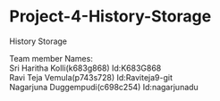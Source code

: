 # Project-4-History-Storage
 History Storage
 
 Team member Names:  
Sri Haritha Kolli(k683g868) Id:K683G868  
Ravi Teja Vemula(p743s728) Id:Raviteja9-git  
Nagarjuna Duggempudi(c698c254) Id:nagarjunadu  
